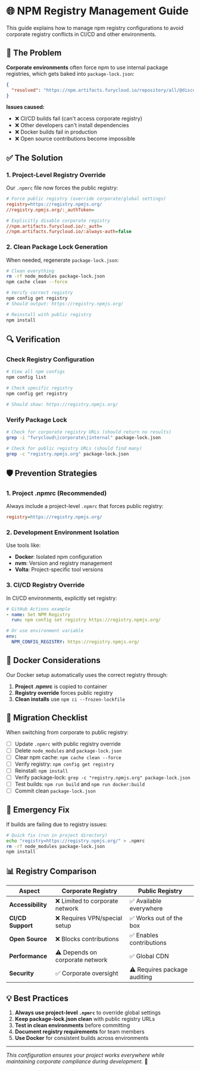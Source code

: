 # 🌐 NPM Registry Management Guide

This guide explains how to manage npm registry configurations to avoid corporate registry conflicts in CI/CD and other environments.

## 🚨 The Problem

**Corporate environments** often force npm to use internal package registries, which gets baked into `package-lock.json`:

```json
{
  "resolved": "https://npm.artifacts.furycloud.io/repository/all/@discordjs/builders/-/builders-1.11.3.tgz"
}
```

**Issues caused:**
- ❌ CI/CD builds fail (can't access corporate registry)
- ❌ Other developers can't install dependencies  
- ❌ Docker builds fail in production
- ❌ Open source contributions become impossible

## ✅ The Solution

### **1. Project-Level Registry Override**

Our `.npmrc` file now forces the public registry:

```ini
# Force public registry (override corporate/global settings)
registry=https://registry.npmjs.org/
//registry.npmjs.org/:_authToken=

# Explicitly disable corporate registry
//npm.artifacts.furycloud.io/:_auth=
//npm.artifacts.furycloud.io/:always-auth=false
```

### **2. Clean Package Lock Generation**

When needed, regenerate `package-lock.json`:

```bash
# Clean everything
rm -rf node_modules package-lock.json
npm cache clean --force

# Verify correct registry
npm config get registry
# Should output: https://registry.npmjs.org/

# Reinstall with public registry
npm install
```

## 🔍 Verification

### **Check Registry Configuration**
```bash
# View all npm configs
npm config list

# Check specific registry
npm config get registry

# Should show: https://registry.npmjs.org/
```

### **Verify Package Lock**
```bash
# Check for corporate registry URLs (should return no results)
grep -i "furycloud\|corporate\|internal" package-lock.json

# Check for public registry URLs (should find many)
grep -c "registry.npmjs.org" package-lock.json
```

## 🛡️ Prevention Strategies

### **1. Project .npmrc (Recommended)**
Always include a project-level `.npmrc` that forces public registry:

```ini
registry=https://registry.npmjs.org/
```

### **2. Development Environment Isolation**
Use tools like:
- **Docker**: Isolated npm configuration
- **nvm**: Version and registry management  
- **Volta**: Project-specific tool versions

### **3. CI/CD Registry Override**
In CI/CD environments, explicitly set registry:

```yaml
# GitHub Actions example
- name: Set NPM Registry
  run: npm config set registry https://registry.npmjs.org/

# Or use environment variable
env:
  NPM_CONFIG_REGISTRY: https://registry.npmjs.org/
```

## 🐳 Docker Considerations

Our Docker setup automatically uses the correct registry through:

1. **Project .npmrc** is copied to container
2. **Registry override** forces public registry
3. **Clean installs** use `npm ci --frozen-lockfile`

## 🔄 Migration Checklist

When switching from corporate to public registry:

- [ ] Update `.npmrc` with public registry override
- [ ] Delete `node_modules` and `package-lock.json`
- [ ] Clear npm cache: `npm cache clean --force`
- [ ] Verify registry: `npm config get registry`
- [ ] Reinstall: `npm install`
- [ ] Verify package-lock: `grep -c "registry.npmjs.org" package-lock.json`
- [ ] Test builds: `npm run build` and `npm run docker:build`
- [ ] Commit clean `package-lock.json`

## 🚨 Emergency Fix

If builds are failing due to registry issues:

```bash
# Quick fix (run in project directory)
echo "registry=https://registry.npmjs.org/" > .npmrc
rm -rf node_modules package-lock.json
npm install
```

## 📊 Registry Comparison

| Aspect            | Corporate Registry             | Public Registry             |
| ----------------- | ------------------------------ | --------------------------- |
| **Accessibility** | ❌ Limited to corporate network | ✅ Available everywhere      |
| **CI/CD Support** | ❌ Requires VPN/special setup   | ✅ Works out of the box      |
| **Open Source**   | ❌ Blocks contributions         | ✅ Enables contributions     |
| **Performance**   | ⚠️ Depends on corporate network | ✅ Global CDN                |
| **Security**      | ✅ Corporate oversight          | ⚠️ Requires package auditing |

## 💡 Best Practices

1. **Always use project-level `.npmrc`** to override global settings
2. **Keep package-lock.json clean** with public registry URLs
3. **Test in clean environments** before committing
4. **Document registry requirements** for team members
5. **Use Docker** for consistent builds across environments

---

*This configuration ensures your project works everywhere while maintaining corporate compliance during development.* 🚀
